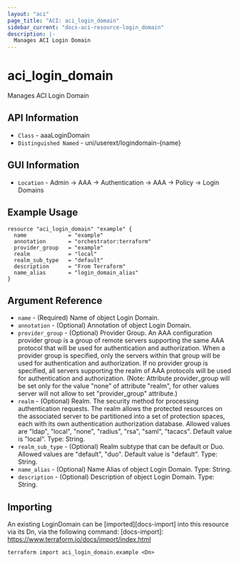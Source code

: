 ```yaml
---
layout: "aci"
page_title: "ACI: aci_login_domain"
sidebar_current: "docs-aci-resource-login_domain"
description: |-
  Manages ACI Login Domain
---
```


# aci_login_domain #

Manages ACI Login Domain

## API Information ##

* `Class` - aaaLoginDomain
* `Distinguished Named` - uni/userext/logindomain-{name}

## GUI Information ##

* `Location` - Admin -> AAA -> Authentication -> AAA -> Policy -> Login Domains 


## Example Usage ##

```hcl
resource "aci_login_domain" "example" {
  name             = "example"
  annotation       = "orchestrator:terraform"
  provider_group   = "example" 
  realm            = "local"
  realm_sub_type   = "default"
  description      = "From Terraform"
  name_alias       = "login_domain_alias"
}
```

## Argument Reference ##


* `name` - (Required) Name of object Login Domain.
* `annotation` - (Optional) Annotation of object Login Domain.
* `provider_group` - (Optional) Provider Group. An AAA configuration provider group is a group of remote servers supporting the same AAA protocol that will be used for authentication and authorization. When a provider group is specified, only the servers within that group will be used for authentication and authorization. If no provider group is specified, all servers supporting the realm of AAA protocols will be used for authentication and authorization. (Note: Attribute provider_group will be set only for the value "none" of attribute "realm", for other values server will not allow to set "provider_group" attribute.) 
* `realm` - (Optional) Realm. The security method for processing authentication requests. The realm allows the protected resources on the associated server to be partitioned into a set of protection spaces, each with its own authentication authorization database. Allowed values are "ldap", "local", "none", "radius", "rsa", "saml", "tacacs". Default value is "local". Type: String.
* `realm_sub_type` - (Optional) Realm subtype that can be default or Duo. Allowed values are "default", "duo". Default value is "default". Type: String.
* `name_alias` - (Optional) Name Alias of object Login Domain. Type: String.
* `description` - (Optional) Description of object Login Domain. Type: String.


## Importing ##

An existing LoginDomain can be [imported][docs-import] into this resource via its Dn, via the following command:
[docs-import]: https://www.terraform.io/docs/import/index.html


```
terraform import aci_login_domain.example <Dn>
```